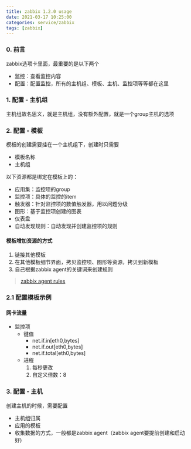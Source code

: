 ```yaml
---
title: zabbix 1.2.0 usage
date: 2021-03-17 10:25:00
categories: service/zabbix
tags: [zabbix]
---
```


### 0. 前言
zabbix选项卡里面，最重要的是以下两个
- 监控：查看监控内容
- 配置：配置监控，所有的主机组、模板、主机、监控项等等都在这里

### 1. 配置 - 主机组
主机组故名思义，就是主机组，没有额外配置，就是一个group主机的选项

### 2. 配置 - 模板
模板的创建需要挂在一个主机组下，创建时只需要
- 模板名称
- 主机组

以下资源都是绑定在模板上的：
- 应用集：监控项的group
- 监控项：具体的监控的item
- 触发器：针对监控项的数值触发器，用以问题分级
- 图形：基于监控项创建的图表
- 仪表盘
- 自动发现规则：自动发现并创建监控项的规则

#### 模板增加资源的方式
1. 链接其他模板
2. 在其他模板细节界面，拷贝监控项、图形等资源，拷贝到新模板
3. 自己根据zabbix agent的关键词来创建规则
> [zabbix agent rules](https://www.zabbix.com/documentation/current/manual/config/items/itemtypes/zabbix_agent)

### 2.1 配置模板示例
#### 网卡流量
- 监控项
  - 键值
    - net.if.in[eth0,bytes]
    - net.if.out[eth0,bytes]
    - net.if.total[eth0,bytes]
  - 进程
    1. 每秒更改
    2. 自定义倍数：8

### 3. 配置 - 主机
创建主机的时候，需要配置
- 主机组归属
- 应用的模板
- 收集数据的方式，一般都是zabbix agent（zabbix agent要提前创建和启动好)